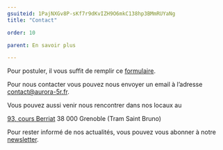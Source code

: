 ```yaml
---
gsuiteid: 1PajNXGv8P-sKf7r9dKvIZH9O6mkC138hp3BMmRUYaNg
title: "Contact"

order: 10

parent: En savoir plus

---
```


Pour postuler, il vous suffit de remplir ce [formulaire](https://www.google.com/url?q=https://forms.gle/bG2fMDdt7kNNmtP48&sa=D&source=editors&ust=1618751484800000&usg=AOvVaw1oWTeQiLI02KKdg5WdCxoZ).

Pour nous contacter vous pouvez nous envoyer un email à l’adresse [contact@aurora-5r.fr](mailto:contact@aurora-5r.fr).

Vous pouvez aussi venir nous rencontrer dans nos locaux au 

[93, cours Berriat](https://www.google.com/url?q=https://www.google.com/maps/place/AuRorA-5R,%2B93%2BCours%2BBerriat,%2B38000%2BGrenoble/@45.1882748,5.7124913,17z/data%3D!4m2!3m1!1s0x478af5bb0f2895bd:0x67112db291b6a473&sa=D&source=editors&ust=1618751484801000&usg=AOvVaw2pfCRD6F9KfLvgGMZQfmTn) 38 000 Grenoble (Tram Saint Bruno)

Pour rester informé de nos actualités, vous pouvez vous abonner à notre [newsletter](https://www.google.com/url?q=https://aurora-5r.fr/newsletter/&sa=D&source=editors&ust=1618751484802000&usg=AOvVaw02_xxw1j2OA8Ivl6InZRBU).

